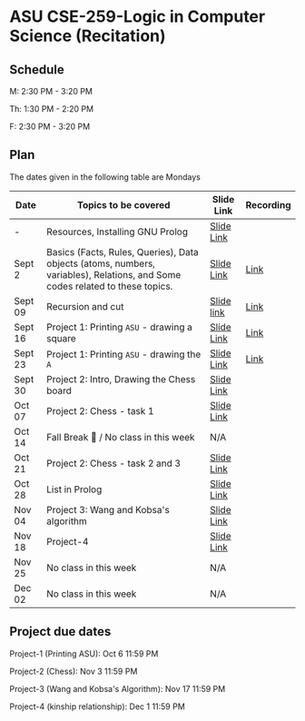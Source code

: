# ASU CSE-259-Logic in Computer Science (Recitation)

## Schedule
M: 2:30 PM - 3:20 PM

Th: 1:30 PM - 2:20 PM

F: 2:30 PM - 3:20 PM

## Plan
The dates given in the following table are Mondays

|Date|Topics to be covered|Slide Link|Recording|
|----|--------------------|----------|---------|
|-|Resources, Installing GNU Prolog|[Slide Link](./CSE%20259%20-%20Resources_and_GNU_Prolog_Installation.pdf)||
|Sept 2|Basics (Facts, Rules, Queries), Data objects (atoms, numbers, variables), Relations, and Some codes related to these topics.|[Slide Link](./Recitation-1/CSE%20259%20-%20Recitation%201.pdf)|[Link](https://drive.google.com/file/d/1tuhWcSTVhozeeuNUXi7Qc8t4mkeDMiOX/view?usp=sharing)|
|Sept 09|Recursion and cut|[Slide link](./Recitation-2/CSE%20259%20-%20Recitation%202.pdf)|[Link](https://drive.google.com/file/d/1JLS0ndjW2huQKrDFMzoHQC1X4k4W97mz/view?usp=sharing)|
|Sept 16|Project 1: Printing `ASU` - drawing a square|[Slide Link](./Recitation-3/CSE%20259%20-%20Recitation%203.pdf)|[Link](https://drive.google.com/file/d/13erKU4JVcS57l2WNVT6kJV2bzz7Aahle/view?usp=sharing)|
|Sept 23|Project 1: Printing `ASU` - drawing the `A`|[Slide Link](./Recitation-4/CSE%20259%20-%20Recitation%204.pdf)|[Link](https://drive.google.com/file/d/1qLEf8UxF778A5YtAov3JL3MzW1dtguMa/view?usp=sharing)|
|Sept 30|Project 2: Intro, Drawing the Chess board|[Slide Link](./Recitation-5/CSE%20259%20-%20Recitation%205.pdf)||
|Oct 07|Project 2: Chess - task 1|[Slide Link](./Recitation-6/CSE%20259%20-%20Recitation%206.pdf)||
|Oct 14|Fall Break 🌴 / No class in this week|N/A||
|Oct 21|Project 2: Chess - task 2 and 3|[Slide Link](./Recitation-7/CSE%20259%20-%20Recitation%207.pdf)||
|Oct 28|List in Prolog|[Slide Link](./Recitation-8/CSE%20259%20-%20Recitation%208.pdf)||
|Nov 04|Project 3: Wang and Kobsa's algorithm|[Slide Link](./Recitation-9/CSE%20259%20-%20Recitation%209.pdf)||
|Nov 18|Project-4|[Slide Link](./Recitation-10/CSE%20259%20-%20Recitation%2010.pdf)||
|Nov 25|No class in this week|N/A||
|Dec 02|No class in this week|N/A||


## Project due dates
Project-1 (Printing ASU):  Oct 6 11:59 PM

Project-2 (Chess): Nov 3 11:59 PM

Project-3 (Wang and Kobsa's Algorithm): Nov 17 11:59 PM

Project-4 (kinship relationship): Dec 1 11:59 PM